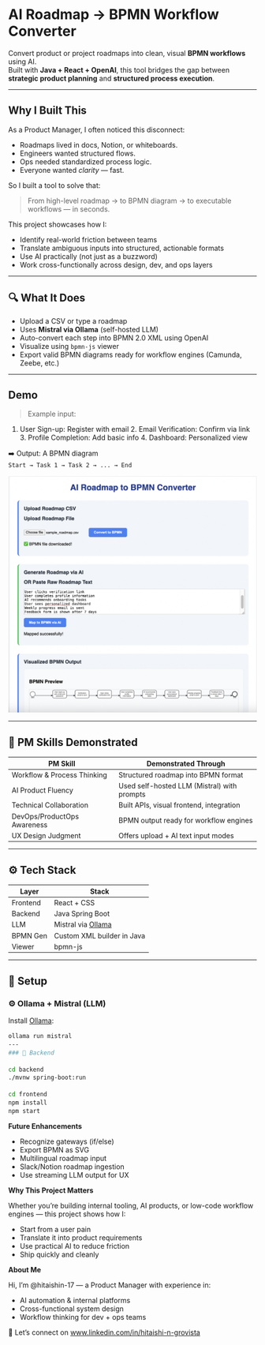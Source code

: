 #  AI Roadmap → BPMN Workflow Converter

Convert product or project roadmaps into clean, visual **BPMN workflows** using AI.  
Built with **Java + React + OpenAI**, this tool bridges the gap between **strategic product planning** and **structured process execution**.

---

## Why I Built This 

As a Product Manager, I often noticed this disconnect:

- Roadmaps lived in docs, Notion, or whiteboards.
- Engineers wanted structured flows.
- Ops needed standardized process logic.
- Everyone wanted *clarity* — fast.

So I built a tool to solve that:

>  From high-level roadmap → to BPMN diagram → to executable workflows — in seconds.

This project showcases how I:
- Identify real-world friction between teams
- Translate ambiguous inputs into structured, actionable formats
- Use AI practically (not just as a buzzword)
- Work cross-functionally across design, dev, and ops layers

---

## 🔍 What It Does

- Upload a CSV or type a roadmap
- Uses **Mistral via Ollama** (self-hosted LLM) 
- Auto-convert each step into BPMN 2.0 XML using OpenAI
- Visualize using `bpmn-js` viewer
- Export valid BPMN diagrams ready for workflow engines (Camunda, Zeebe, etc.)

---

## Demo

> Example input:
  1.	User Sign-up: Register with email
	2.	Email Verification: Confirm via link
	3.	Profile Completion: Add basic info
	4.	Dashboard: Personalized view

➡️ Output: A BPMN diagram  
`Start → Task 1 → Task 2 → ... → End`

![bpmn demo](./diagrams/screenshot.png)

---

## 🧠 PM Skills Demonstrated

| PM Skill                        | Demonstrated Through                       |
|-------------------------------|---------------------------------------------|
| Workflow & Process Thinking   | Structured roadmap into BPMN format         |
| AI Product Fluency            | Used self-hosted LLM (Mistral) with prompts |
| Technical Collaboration       | Built APIs, visual frontend, integration    |
| DevOps/ProductOps Awareness   | BPMN output ready for workflow engines      |
| UX Design Judgment            | Offers upload + AI text input modes         |

---

## ⚙️ Tech Stack

| Layer      | Stack                            |
|------------|----------------------------------|
| Frontend   | React + CSS                      |
| Backend    | Java Spring Boot                 |
| LLM        | Mistral via [Ollama](https://ollama.com) |
| BPMN Gen   | Custom XML builder in Java       |
| Viewer     | bpmn-js                          |

---

## 🔧 Setup

### ⚙️ Ollama + Mistral (LLM)

Install [Ollama](https://ollama.com):

```bash
ollama run mistral
---  
### 🔧 Backend

cd backend
./mvnw spring-boot:run

cd frontend
npm install
npm start
```

**Future Enhancements**
- Recognize gateways (if/else)
- Export BPMN as SVG
- Multilingual roadmap input
- Slack/Notion roadmap ingestion
- Use streaming LLM output for UX

**Why This Project Matters**

Whether you’re building internal tooling, AI products, or low-code workflow engines — this project shows how I:
- Start from a user pain
- Translate it into product requirements
- Use practical AI to reduce friction
- Ship quickly and cleanly

**About Me**

Hi, I’m @hitaishin-17 — a Product Manager with experience in:
- AI automation & internal platforms
- Cross-functional system design
- Workflow thinking for dev + ops teams

📩 Let’s connect on www.linkedin.com/in/hitaishi-n-grovista
